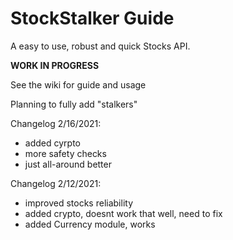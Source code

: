 # StockStalker Guide
A easy to use, robust and quick Stocks API.

**WORK IN PROGRESS**

See the wiki for guide and usage

Planning to fully add "stalkers"

Changelog 2/16/2021:
 - added cyrpto
 - more safety checks
 - just all-around better

Changelog 2/12/2021:
- improved stocks reliability
- added crypto, doesnt work that well, need to fix
- added Currency module, works 

